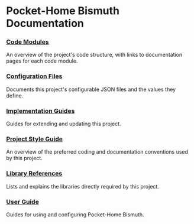 # Pocket-Home Bismuth Documentation

### [Code Modules](./Modules.md)

An overview of the project's code structure, with links to documentation pages for each code module.

### [Configuration Files](./Configuration.md)

Documents this project's configurable JSON files and the values they define.

### [Implementation Guides](./Implementation.md)

Guides for extending and updating this project.

### [Project Style Guide](./StyleGuide.md)

An overview of the preferred coding and documentation conventions used by this project.

### [Library References](./Libraries.md)

Lists and explains the libraries directly required by this project.

### [User Guide](./UserGuide.md)

Guides for using and configuring Pocket-Home Bismuth.
